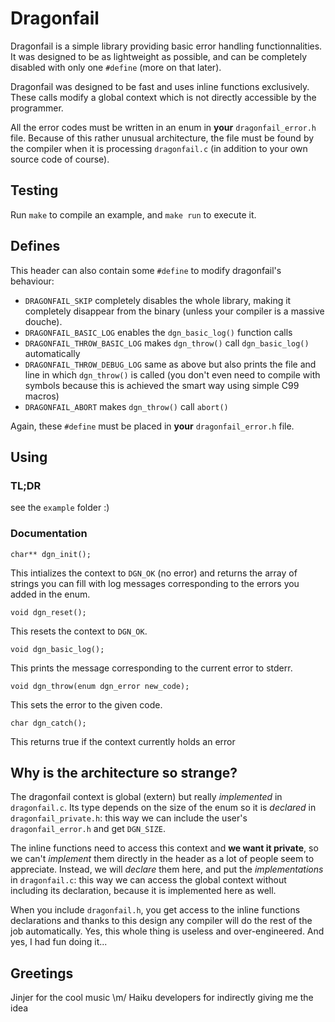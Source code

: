 # Dragonfail
Dragonfail is a simple library providing basic error handling functionnalities.
It was designed to be as lightweight as possible, and can be completely disabled
with only one `#define` (more on that later).

Dragonfail was designed to be fast and uses inline functions exclusively. These
calls modify a global context which is not directly accessible by the programmer.

All the error codes must be written in an enum in **your** `dragonfail_error.h` file.
Because of this rather unusual architecture, the file must be found by the compiler
when it is processing `dragonfail.c` (in addition to your own source code of course).

## Testing
Run `make` to compile an example, and `make run` to execute it.

## Defines
This header can also contain some `#define` to modify dragonfail's behaviour:
 - `DRAGONFAIL_SKIP` completely disables the whole library, making it completely
   disappear from the binary (unless your compiler is a massive douche).
 - `DRAGONFAIL_BASIC_LOG` enables the `dgn_basic_log()` function calls
 - `DRAGONFAIL_THROW_BASIC_LOG` makes `dgn_throw()` call `dgn_basic_log()` automatically
 - `DRAGONFAIL_THROW_DEBUG_LOG` same as above but also prints the file and line
   in which `dgn_throw()` is called (you don't even need to compile with symbols
   because this is achieved the smart way using simple C99 macros)
 - `DRAGONFAIL_ABORT` makes `dgn_throw()` call `abort()`

Again, these `#define` must be placed in **your** `dragonfail_error.h` file.

## Using
### TL;DR
see the `example` folder :)

### Documentation
```
char** dgn_init();
```
This intializes the context to `DGN_OK` (no error) and returns the array of strings
you can fill with log messages corresponding to the errors you added in the enum.

```
void dgn_reset();
```
This resets the context to `DGN_OK`.

```
void dgn_basic_log();
```
This prints the message corresponding to the current error to stderr.

```
void dgn_throw(enum dgn_error new_code);
```
This sets the error to the given code.

```
char dgn_catch();
```
This returns true if the context currently holds an error

## Why is the architecture so strange?
The dragonfail context is global (extern) but really *implemented* in `dragonfail.c`.
Its type depends on the size of the enum so it is *declared* in `dragonfail_private.h`:
this way we can include the user's `dragonfail_error.h` and get `DGN_SIZE`.

The inline functions need to access this context and **we want it private**, so we can't
*implement* them directly in the header as a lot of people seem to appreciate. Instead,
we will *declare* them here, and put the *implementations* in `dragonfail.c`: this way
we can access the global context without including its declaration, because it is
implemented here as well.

When you include `dragonfail.h`, you get access to the inline functions declarations
and thanks to this design any compiler will do the rest of the job automatically. Yes,
this whole thing is useless and over-engineered. And yes, I had fun doing it...

## Greetings
Jinjer for the cool music \m/
Haiku developers for indirectly giving me the idea
